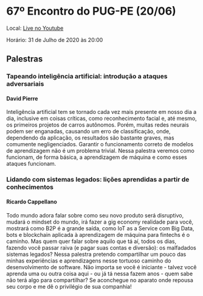 # 67º Encontro do PUG-PE (20/06)

Local: [Live no Youtube](https://www.youtube.com/watch?v=pDQsuN-mTTU)

Horário:  31 de Julho de 2020 às 20:00 

## Palestras

### Tapeando inteligência artificial: introdução a ataques adversariais
#### David Pierre
Inteligência artificial tem se tornado cada vez mais presente em nosso dia a dia, inclusive em coisas críticas, como reconhecimento facial e, até mesmo, os primeiros projetos de carros autônomos. Porém, muitas redes neurais podem ser enganadas, causando um erro de classificação, onde, dependendo da aplicação, os resultados são bastante graves, mas comumente negligenciados. Garantir o funcionamento correto de modelos de aprendizagem não é um problema trivial. Nessa palestra veremos como funcionam, de forma básica, a aprendizagem de máquina e como esses ataques funcionam.


### Lidando com sistemas legados: lições aprendidas a partir de conhecimentos
#### Ricardo Cappellano
Todo mundo adora falar sobre como seu novo produto será disruptivo, mudará o mindset do mundo, irá fazer a gig economy realidade para você, mostrará como B2P é a grande saída, como IoT as a Service com Big Data, bots e blockchain aplicada à aprendizagem de máquina para fintechs é o caminho. Mas quem quer falar sobre aquilo que tá aí, todos os dias, fazendo você passar raiva (e pagar suas contas e diversão): os malfadados sistemas legados? Nessa palestra pretendo compartilhar um pouco das minhas experiências e aprendizagens nesse tortuoso caminho do desenvolvimento de software. Não importa se você é iniciante - talvez você aprenda uma ou outra coisa aqui - ou já tá nessa fazem anos - quem sabe não terá algo para compartilhar? Se aconchegue no aparato onde repousa seu corpo e me dê o privilégio de sua companhia!